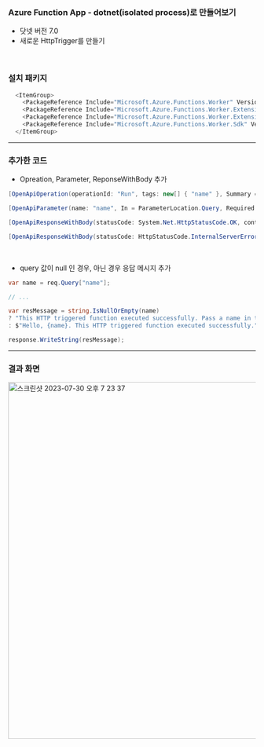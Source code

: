 ### Azure Function App - dotnet(isolated process)로 만들어보기
- 닷넷 버전 7.0
- 새로운 HttpTrigger를 만들기

<br>


### 설치 패키지


```c#
  <ItemGroup>
    <PackageReference Include="Microsoft.Azure.Functions.Worker" Version="1.18.0" />
    <PackageReference Include="Microsoft.Azure.Functions.Worker.Extensions.Http" Version="3.0.13" />
    <PackageReference Include="Microsoft.Azure.Functions.Worker.Extensions.OpenApi" Version="1.5.1" />
    <PackageReference Include="Microsoft.Azure.Functions.Worker.Sdk" Version="1.13.0" />
  </ItemGroup>
```


---
### 추가한 코드
- Opreation, Parameter, ReponseWithBody 추가


```c#
[OpenApiOperation(operationId: "Run", tags: new[] { "name" }, Summary = "The name of the person to use in the greeting.", Description = "This HTTP triggered function returns a person's name.", Visibility = OpenApiVisibilityType.Important)]

[OpenApiParameter(name: "name", In = ParameterLocation.Query, Required = true, Type = typeof(string), Summary = "The name of the person to use in the greeting.", Description = "The name of the person to use in the greeting.", Visibility = OpenApiVisibilityType.Important)]

[OpenApiResponseWithBody(statusCode: System.Net.HttpStatusCode.OK, contentType: "text/plain", bodyType: typeof(string), Summary = "The response", Description = "This returns the response")]

[OpenApiResponseWithBody(statusCode: HttpStatusCode.InternalServerError, contentType: "text/plain", bodyType: typeof(string), Summary = "The response", Description = "This returns the response")]
```

<br>

- query 값이 null 인 경우, 아닌 경우 응답 메시지 추가


```c#
var name = req.Query["name"];

// ... 

var resMessage = string.IsNullOrEmpty(name) 
? "This HTTP triggered function executed successfully. Pass a name in the query string or in the request body for a personalized response."
: $"Hello, {name}. This HTTP triggered function executed successfully.";

response.WriteString(resMessage);
```


---
### 결과 화면


<img width="727" alt="스크린샷 2023-07-30 오후 7 23 37" src="https://github.com/hhiyeon/hhiyeon/assets/52193680/4bd27d1c-3c17-484a-aad0-fafd5188a25a">

